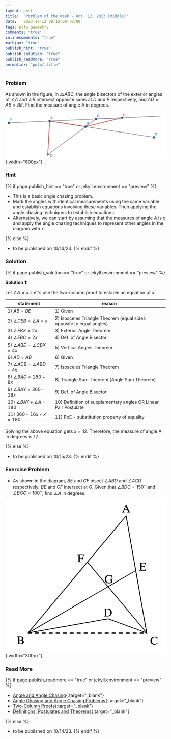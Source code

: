 ```yaml
---
layout: post
title:  "Porblem of the Week - Oct. 12, 2023 [Middle]"
date:   2023-10-12 00:12:00 -0700
tags: potw geometry
comments: "true"
inlinecomments: "true"
mathjax: "true"
publish_hint: "true"
publish_solution: "true"
publish_readmore: "true"
permalink: "potw/:title"
---
```

### Problem
As shown in the figure, in $\triangle ABC$, the angle bisectors of the exterior angles of $\angle A$ and $\angle B$ intersect opposite sides at $D$ and $E$
respectively, and $AD = AB = BE$. Find the measure of angle A in degrees.

![img](/assets/potw_imgs/potw-7-1.png){:width="600px"}

<!--more-->

### Hint
{% if page.publish_hint == "true" or jekyll.environment == "preview" %}

- This is a basic angle chasing problem.
- Mark the angles with identical measurements using the same variable and establish equations involving these variables. Then applying the angle chasing techniques to establish equations.
- Alternatively, we can start by assuming that the measures of angle $A$ is $x$ and apply the angle chasing techniques to represent other angles in the diagram with $x$.

{% else %}
- to be published on 10/14/23.
{% endif %}

### Solution
{% if page.publish_solution == "true" or jekyll.environment == "preview" %}

**Solution 1:**

Let $\angle A = x$. Let's use the two-column proof to estable an equation of $x$.

| **statement** | **reason** |
|-----------|--------|
| 1) $AB=BE$   | 1) Given  |
| 2) $\angle CEB = \angle A = x$  | 2) Isosceles Triangle Theorem (equal sides opposite to equal angles) |
| 3) $\angle EBX = 2x$ | 3) Exterior Angle Theorem |
| 4) $\angle EBC = 2x$ | 4) Def. of Angle Bisector |
| 5) $\angle ABD = \angle CBX = 4x$ | 5) Vertical Angles Theorem |
| 6) $AD = AB$ | 6) Given |
| 7) $\angle ADB = \angle ABD = 4x$ | 7) Isosceles Triangle Theorem |
| 8) $\angle BAD = 180 - 8x$ | 8) Triangle Sum Theorem (Angle Sum Theorem) |
| 9) $\angle BAY = 360 - 16x$ | 9) Def. of Angle Bisector |
| 10) $\angle BAY + \angle A = 180$ | 10) Definition of supplementary angles OR Linear Pair Postulate |
| 11) $360 - 16x + x = 180$ | 11) PoE - substitution property of equality |

Solving the above equation gets $x = 12$. Therefore, the measure of angle A in degrees is $12$.

{% else %}
- to be published on 10/15/23.
{% endif %}

### Exercise Problem
- As shown in the diagram, $BE$ and $CF$ bisect $\angle ABD$ and $\angle ACD$
respectively. $BE$ and $CF$ intersect at $G$. Given that $\angle BDC = 150^{\circ}$
and $\angle BGC = 100^{\circ}$, find $\angle A$ in degrees.

![img](/assets/potw_imgs/potw-7-2.png){:width="300px"}

### Read More
{% if page.publish_readmore == "true" or jekyll.environment == "preview" %}

- [Angle and Angle Chasing](https://artofproblemsolving.com/wiki/index.php/Angle){:target="_blank"}
- [Angle Chasing and Angle Chasing Problems](https://www.cut-the-knot.org/WhatIs/WhatIsAngleChasing.shtml){:target="_blank"}
- [Two-Column Proofs](https://www.ck12.org/geometry/properties-and-proofs/lesson/Two-Column-Proofs-BSC-GEOM/){:target="_blank"}
- [Definitions, Postulates and Theorems](https://www.ouchihs.org/ourpages/auto/2013/7/26/52822673/Geo-PostulatesTheorems-List.pdf){:target="_blank"}

{% else %}
- to be published on 10/14/23.
{% endif %}
